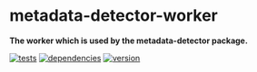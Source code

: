 # metadata-detector-worker

**The worker which is used by the metadata-detector package.**

[![tests](https://img.shields.io/travis/chrisguttandin/metadata-detector-worker/master.svg?style=flat-square)](https://travis-ci.org/chrisguttandin/metadata-detector-worker)
[![dependencies](https://img.shields.io/david/chrisguttandin/metadata-detector-worker.svg?style=flat-square)](https://www.npmjs.com/package/metadata-detector-worker)
[![version](https://img.shields.io/npm/v/metadata-detector-worker.svg?style=flat-square)](https://www.npmjs.com/package/metadata-detector-worker)
